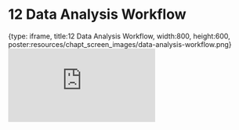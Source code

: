 # 12 Data Analysis Workflow
 
{type: iframe, title:12 Data Analysis Workflow, width:800, height:600, poster:resources/chapt_screen_images/data-analysis-workflow.png}
![](https://datatrail-jhu.github.io/09_dataanalysis/no_toc/data-analysis-workflow.html)
 

 
